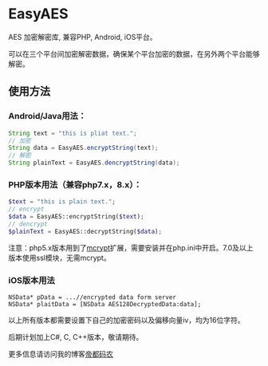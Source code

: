 # EasyAES
AES 加密解密库, 兼容PHP, Android, iOS平台。

可以在三个平台间加密解密数据，确保某个平台加密的数据，在另外两个平台能够解密。

## 使用方法

### Android/Java用法：
```Java
String text = "this is pliat text.";
// 加密
String data = EasyAES.encryptString(text);
// 解密
String plainText = EasyAES.dencryptString(data);
```


### PHP版本用法（兼容php7.x，8.x）：
```PHP
$text = "this is plain text.";
// encrypt
$data = EasyAES::encryptString($text);
// dencrypt
$plainText = EasyAES::decryptString($data);
```
注意：php5.x版本用到了[mcrypt](https://www.php.net/manual/en/book.mcrypt.php)扩展，需要安装并在php.ini中开启。7.0及以上版本使用ssl模块，无需mcrypt。


### iOS版本用法
```Object-C
NSData* pData = ...//encrypted data form server
NSData* plaitData = [NSData AES128DecryptedData:data];
```


以上所有版本都需要设置下自己的加密密码以及偏移向量iv，均为16位字符。

后期计划加上C#, C, C++版本，敬请期待。

更多信息请访问我的博客[帝都码农](http://diducoder.com)
